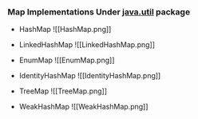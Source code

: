 
### Map Implementations Under [java.util](https://docs.oracle.com/en/java/javase/17/docs/api/java.base/java/util/package-tree.html)  package

* HashMap ![[HashMap.png]]

* LinkedHashMap ![[LinkedHashMap.png]]
* EnumMap ![[EnumMap.png]]
* IdentityHashMap ![[IdentityHashMap.png]]
* TreeMap ![[TreeMap.png]]
* WeakHashMap ![[WeakHashMap.png]]
